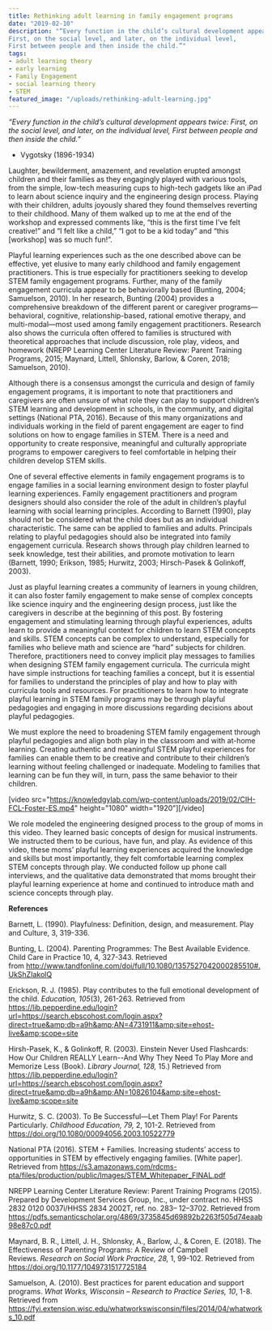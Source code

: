 ```yaml
---
title: Rethinking adult learning in family engagement programs
date: "2019-02-10"
description: "“Every function in the child’s cultural development appears twice:
First, on the social level, and later, on the individual level,
First between people and then inside the child.”"
tags:
- adult learning theory
- early learning
- Family Engagement
- social learning theory
- STEM
featured_image: "/uploads/rethinking-adult-learning.jpg"
---
```


<em>“Every function in the child’s cultural development appears twice:
First, on the social level, and later, on the individual level,
First between people and then inside the child.”</em>
- Vygotsky (1896-1934)

Laughter, bewilderment, amazement, and revelation erupted amongst children and their families as they engagingly played with various tools, from the simple, low-tech measuring cups to high-tech gadgets like an iPad to learn about science inquiry and the engineering design process. Playing with their children, adults joyously shared they found themselves reverting to their childhood. Many of them walked up to me at the end of the workshop and expressed comments like, “this is the first time I’ve felt creative!” and “I felt like a child,” “I got to be a kid today” and “this [workshop] was so much fun!”.

Playful learning experiences such as the one described above can be effective, yet elusive to many early childhood and family engagement practitioners. This is true especially for practitioners seeking to develop STEM family engagement programs. Further, many of the family engagement curricula appear to be behaviorally based (Bunting, 2004; Samuelson, 2010). In her research, Bunting (2004) provides a comprehensive breakdown of the different parent or caregiver programs—behavioral, cognitive, relationship-based, rational emotive therapy, and multi-modal—most used among family engagement practitioners. Research also shows the curricula often offered to families is structured with theoretical approaches that include discussion, role play, videos, and homework (NREPP Learning Center Literature Review: Parent Training Programs, 2015; Maynard, Littell, Shlonsky, Barlow, &amp; Coren, 2018; Samuelson, 2010).

Although there is a consensus amongst the curricula and design of family engagement programs, it is important to note that practitioners and caregivers are often unsure of what role they can play to support children’s STEM learning and development in schools, in the community, and digital settings (National PTA, 2016). Because of this many organizations and individuals working in the field of parent engagement are eager to find solutions on how to engage families in STEM. There is a need and opportunity to create responsive, meaningful and culturally appropriate programs to empower caregivers to feel comfortable in helping their children develop STEM skills.

One of several effective elements in family engagement programs is to engage families in a social learning environment design to foster playful learning experiences. Family engagement practitioners and program designers should also consider the role of the adult in children’s playful learning with social learning principles. According to Barnett (1990), play should not be considered what the child does but as an individual characteristic. The same can be applied to families and adults. Principals relating to playful pedagogies should also be integrated into family engagement curricula. Research shows through play children learned to seek knowledge, test their abilities, and promote motivation to learn (Barnett, 1990; Erikson, 1985; Hurwitz, 2003; Hirsch-Pasek &amp; Golinkoff, 2003).

Just as playful learning creates a community of learners in young children, it can also foster family engagement to make sense of complex concepts like science inquiry and the engineering design process, just like the caregivers in describe at the beginning of this post. By fostering engagement and stimulating learning through playful experiences, adults learn to provide a meaningful context for children to learn STEM concepts and skills. STEM concepts can be complex to understand, especially for families who believe math and science are “hard” subjects for children. Therefore, practitioners need to convey implicit play messages to families when designing STEM family engagement curricula. The curricula might have simple instructions for teaching families a concept, but it is essential for families to understand the principles of play and how to play with curricula tools and resources. For practitioners to learn how to integrate playful learning in STEM family programs may be through playful pedagogies and engaging in more discussions regarding decisions about playful pedagogies.

We must explore the need to broadening STEM family engagement through playful pedagogies and align both play in the classroom and with at-home learning. Creating authentic and meaningful STEM playful experiences for families can enable them to be creative and contribute to their children’s learning without feeling challenged or inadequate. Modeling to families that learning can be fun they will, in turn, pass the same behavior to their children.

[video src="https://knowledgylab.com/wp-content/uploads/2019/02/CIH-FCL-Foster-ES.mp4" height="1080" width="1920"][/video]

We role modeled the engineering designed process to the group of moms in this video. They learned basic concepts of design for musical instruments. We instructed them to be curious, have fun, and play. As evidence of this video, these moms’ playful learning experiences acquired the knowledge and skills but most importantly, they felt comfortable learning complex STEM concepts through play. We conducted follow up phone call interviews, and the qualitative data demonstrated that moms brought their playful learning experience at home and continued to introduce math and science concepts through play.

<strong>References</strong>

Barnett, L. (1990). Playfulness: Definition, design, and measurement. Play and Culture, 3, 319-336.

Bunting, L. (2004). Parenting Programmes: The Best Available Evidence. Child Care in Practice 10, 4, 327-343. Retrieved from&nbsp;http://www.tandfonline.com/doi/full/10.1080/1357527042000285510#.UkShZIakolQ

Erickson, R. J. (1985). Play contributes to the full emotional development of the child.&nbsp;<em>Education, 105</em>(3), 261-263. Retrieved from https://lib.pepperdine.edu/login?url=https://search.ebscohost.com/login.aspx?direct=true&amp;db=a9h&amp;AN=4731911&amp;site=ehost-live&amp;scope=site

Hirsh-Pasek, K., &amp; Golinkoff, R. (2003). Einstein Never Used Flashcards: How Our Children REALLY Learn--And Why They Need To Play More and Memorize Less (Book).&nbsp;<em>Library Journal,&nbsp;128,&nbsp;</em>15.) Retrieved from https://lib.pepperdine.edu/login?url=https://search.ebscohost.com/login.aspx?direct=true&amp;db=a9h&amp;AN=10826104&amp;site=ehost-live&amp;scope=site

Hurwitz, S. C. (2003). To Be Successful—Let Them Play! For Parents Particularly.&nbsp;<em>Childhood Education,&nbsp;79,&nbsp;</em>2, 101-2. Retrieved from https://doi.org/10.1080/00094056.2003.10522779

National PTA (2016). STEM + Families. Increasing students’ access to opportunities in STEM by effectively engaging families. [White paper]. Retrieved from https://s3.amazonaws.com/rdcms-pta/files/production/public/Images/STEM_Whitepaper_FINAL.pdf

NREPP Learning Center Literature Review: Parent Training Programs (2015). Prepared by Development Services Group, Inc., under contract no. HHSS 2832 0120 0037i/HHSS 2834 2002T, ref. no. 283– 12–3702. Retrieved from https://pdfs.semanticscholar.org/4869/3735845d69892b2263f505d74eaab98e87c0.pdf

Maynard, B. R., Littell, J. H., Shlonsky, A., Barlow, J., &amp; Coren, E. (2018). The Effectiveness of Parenting Programs: A Review of Campbell Reviews.&nbsp;<em>Research on Social Work Practice,&nbsp;28,&nbsp;</em>1, 99-102. Retrieved from https://doi.org/10.1177/1049731517725184

Samuelson, A. (2010). Best practices for parent education and support programs. <em>What&nbsp;</em><em>Works, Wisconsin – Research to Practice Series, 10</em>, 1-8. Retrieved from https://fyi.extension.wisc.edu/whatworkswisconsin/files/2014/04/whatworks_10.pdf

&nbsp;